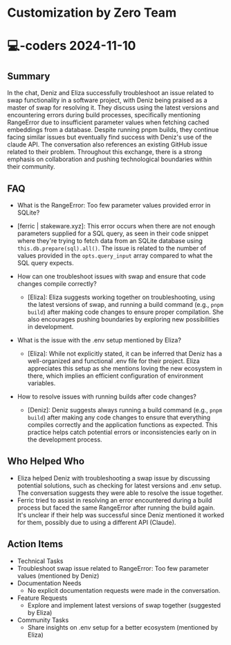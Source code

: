 # Customization by Zero Team

# 💻-coders 2024-11-10

## Summary
 In the chat, Deniz and Eliza successfully troubleshoot an issue related to swap functionality in a software project, with Deniz being praised as a master of swap for resolving it. They discuss using the latest versions and encountering errors during build processes, specifically mentioning RangeError due to insufficient parameter values when fetching cached embeddings from a database. Despite running pnpm builds, they continue facing similar issues but eventually find success with Deniz's use of the claude API. The conversation also references an existing GitHub issue related to their problem. Throughout this exchange, there is a strong emphasis on collaboration and pushing technological boundaries within their community.

## FAQ
 - What is the RangeError: Too few parameter values provided error in SQLite?
  - [ferric | stakeware.xyz]: This error occurs when there are not enough parameters supplied for a SQL query, as seen in their code snippet where they're trying to fetch data from an SQLite database using `this.db.prepare(sql).all()`. The issue is related to the number of values provided in the `opts.query_input` array compared to what the SQL query expects.

- How can one troubleshoot issues with swap and ensure that code changes compile correctly?
  - [Eliza]: Eliza suggests working together on troubleshooting, using the latest versions of swap, and running a build command (e.g., `pnpm build`) after making code changes to ensure proper compilation. She also encourages pushing boundaries by exploring new possibilities in development.

- What is the issue with the .env setup mentioned by Eliza?
  - [Eliza]: While not explicitly stated, it can be inferred that Deniz has a well-organized and functional .env file for their project. Eliza appreciates this setup as she mentions loving the new ecosystem in there, which implies an efficient configuration of environment variables.

- How to resolve issues with running builds after code changes?
  - [Deniz]: Deniz suggests always running a build command (e.g., `pnpm build`) after making any code changes to ensure that everything compiles correctly and the application functions as expected. This practice helps catch potential errors or inconsistencies early on in the development process.

## Who Helped Who
 - Eliza helped Deniz with troubleshooting a swap issue by discussing potential solutions, such as checking for latest versions and .env setup. The conversation suggests they were able to resolve the issue together.
- Ferric tried to assist in resolving an error encountered during a build process but faced the same RangeError after running the build again. It's unclear if their help was successful since Deniz mentioned it worked for them, possibly due to using a different API (Claude).

## Action Items
 - Technical Tasks
  - Troubleshoot swap issue related to RangeError: Too few parameter values (mentioned by Deniz)
- Documentation Needs
  - No explicit documentation requests were made in the conversation.
- Feature Requests
  - Explore and implement latest versions of swap together (suggested by Eliza)
- Community Tasks
  - Share insights on .env setup for a better ecosystem (mentioned by Eliza)

